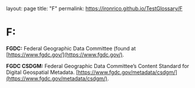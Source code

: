 layout: page
title: "F"
permalink: https://ironrico.github.io/TestGlossary/F

# **F:**


 

**FGDC:** 
Federal Geographic Data Committee (found at [https://www.fgdc.gov/](https://www.fgdc.gov/). 


**FGDC CSDGM:**
Federal Geographic Data Committee’s Content Standard for Digital Geospatial Metadata.
[https://www.fgdc.gov/metadata/csdgm/](https://www.fgdc.gov/metadata/csdgm/).


